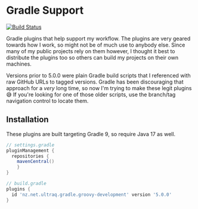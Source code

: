 
Gradle Support
==============

[![Build Status](https://github.com/ultraq/gradle-support/actions/workflows/build.yml/badge.svg)](https://github.com/ultraq/gradle-support/actions)

Gradle plugins that help support my workflow.  The plugins are very geared
towards how I work, so might not be of much use to anybody else.  Since many of
my public projects rely on them however, I thought it best to distribute the
plugins too so others can build my projects on their own machines.

Versions prior to 5.0.0 were plain Gradle build scripts that I referenced with
raw GitHub URLs to tagged versions.  Gradle has been discouraging that approach
for a *very* long time, so now I'm trying to make these legit plugins 😅  If
you're looking for one of those older scripts, use the branch/tag navigation
control to locate them.


Installation
------------

These plugins are built targeting Gradle 9, so require Java 17 as well.

```groovy
// settings.gradle
pluginManagement {
  repositories {
    mavenCentral()
	}
}

// build.gradle
plugins {
  id 'nz.net.ultraq.gradle.groovy-development' version '5.0.0'
}
```
